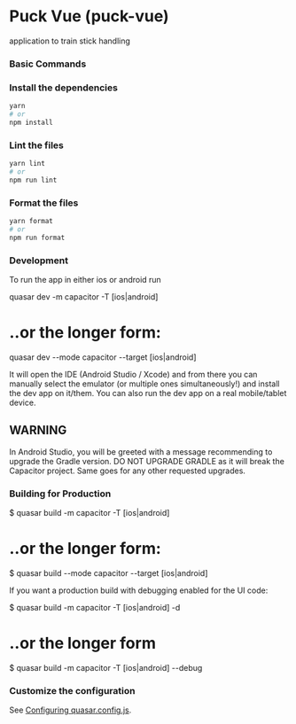 # Puck Vue (puck-vue)

application to train stick handling


### Basic Commands

### Install the dependencies
```bash
yarn
# or
npm install
```

### Lint the files
```bash
yarn lint
# or
npm run lint
```

### Format the files
```bash
yarn format
# or
npm run format
```

### Development

To run the app in either ios or android run

quasar dev -m capacitor -T [ios|android]

# ..or the longer form:
quasar dev --mode capacitor --target [ios|android]

It will open the IDE (Android Studio / Xcode) and from there you can manually select the emulator (or multiple ones simultaneously!) 
and install the dev app on it/them. You can also run the dev app on a real mobile/tablet device.

## WARNING

In Android Studio, you will be greeted with a message recommending to upgrade the Gradle version. DO NOT UPGRADE GRADLE as it will break the Capacitor project. Same goes for any other requested upgrades.

### Building for Production

$ quasar build -m capacitor -T [ios|android]

# ..or the longer form:
$ quasar build --mode capacitor --target [ios|android]

If you want a production build with debugging enabled for the UI code:

$ quasar build -m capacitor -T [ios|android] -d

# ..or the longer form
$ quasar build -m capacitor -T [ios|android] --debug

### Customize the configuration
See [Configuring quasar.config.js](https://v2.quasar.dev/quasar-cli-vite/quasar-config-js).
